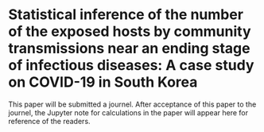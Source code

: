 # Statistical inference of the number of the exposed hosts by community transmissions near an ending stage of infectious diseases: A case study on COVID-19 in South Korea

This paper will be submitted a journel. After acceptance of this paper to the journel, the Jupyter note for calculations in the paper will appear here for reference of the readers.
